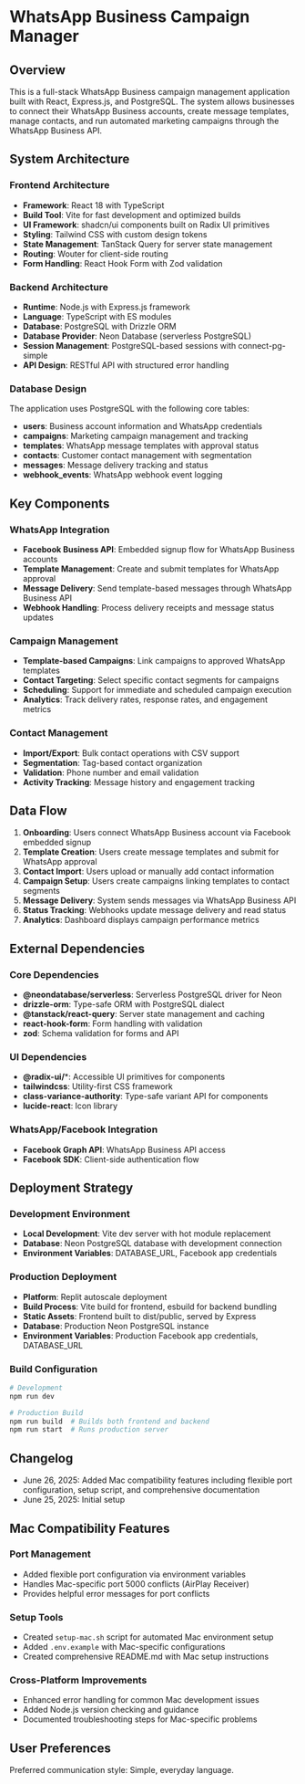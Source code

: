 # WhatsApp Business Campaign Manager

## Overview

This is a full-stack WhatsApp Business campaign management application built with React, Express.js, and PostgreSQL. The system allows businesses to connect their WhatsApp Business accounts, create message templates, manage contacts, and run automated marketing campaigns through the WhatsApp Business API.

## System Architecture

### Frontend Architecture
- **Framework**: React 18 with TypeScript
- **Build Tool**: Vite for fast development and optimized builds
- **UI Framework**: shadcn/ui components built on Radix UI primitives
- **Styling**: Tailwind CSS with custom design tokens
- **State Management**: TanStack Query for server state management
- **Routing**: Wouter for client-side routing
- **Form Handling**: React Hook Form with Zod validation

### Backend Architecture
- **Runtime**: Node.js with Express.js framework
- **Language**: TypeScript with ES modules
- **Database**: PostgreSQL with Drizzle ORM
- **Database Provider**: Neon Database (serverless PostgreSQL)
- **Session Management**: PostgreSQL-based sessions with connect-pg-simple
- **API Design**: RESTful API with structured error handling

### Database Design
The application uses PostgreSQL with the following core tables:
- **users**: Business account information and WhatsApp credentials
- **campaigns**: Marketing campaign management and tracking
- **templates**: WhatsApp message templates with approval status
- **contacts**: Customer contact management with segmentation
- **messages**: Message delivery tracking and status
- **webhook_events**: WhatsApp webhook event logging

## Key Components

### WhatsApp Integration
- **Facebook Business API**: Embedded signup flow for WhatsApp Business accounts
- **Template Management**: Create and submit templates for WhatsApp approval
- **Message Delivery**: Send template-based messages through WhatsApp Business API
- **Webhook Handling**: Process delivery receipts and message status updates

### Campaign Management
- **Template-based Campaigns**: Link campaigns to approved WhatsApp templates
- **Contact Targeting**: Select specific contact segments for campaigns
- **Scheduling**: Support for immediate and scheduled campaign execution
- **Analytics**: Track delivery rates, response rates, and engagement metrics

### Contact Management
- **Import/Export**: Bulk contact operations with CSV support
- **Segmentation**: Tag-based contact organization
- **Validation**: Phone number and email validation
- **Activity Tracking**: Message history and engagement tracking

## Data Flow

1. **Onboarding**: Users connect WhatsApp Business account via Facebook embedded signup
2. **Template Creation**: Users create message templates and submit for WhatsApp approval
3. **Contact Import**: Users upload or manually add contact information
4. **Campaign Setup**: Users create campaigns linking templates to contact segments
5. **Message Delivery**: System sends messages via WhatsApp Business API
6. **Status Tracking**: Webhooks update message delivery and read status
7. **Analytics**: Dashboard displays campaign performance metrics

## External Dependencies

### Core Dependencies
- **@neondatabase/serverless**: Serverless PostgreSQL driver for Neon
- **drizzle-orm**: Type-safe ORM with PostgreSQL dialect
- **@tanstack/react-query**: Server state management and caching
- **react-hook-form**: Form handling with validation
- **zod**: Schema validation for forms and API

### UI Dependencies
- **@radix-ui/***: Accessible UI primitives for components
- **tailwindcss**: Utility-first CSS framework
- **class-variance-authority**: Type-safe variant API for components
- **lucide-react**: Icon library

### WhatsApp/Facebook Integration
- **Facebook Graph API**: WhatsApp Business API access
- **Facebook SDK**: Client-side authentication flow

## Deployment Strategy

### Development Environment
- **Local Development**: Vite dev server with hot module replacement
- **Database**: Neon PostgreSQL database with development connection
- **Environment Variables**: DATABASE_URL, Facebook app credentials

### Production Deployment
- **Platform**: Replit autoscale deployment
- **Build Process**: Vite build for frontend, esbuild for backend bundling
- **Static Assets**: Frontend built to dist/public, served by Express
- **Database**: Production Neon PostgreSQL instance
- **Environment Variables**: Production Facebook app credentials, DATABASE_URL

### Build Configuration
```bash
# Development
npm run dev

# Production Build
npm run build  # Builds both frontend and backend
npm run start  # Runs production server
```

## Changelog
- June 26, 2025: Added Mac compatibility features including flexible port configuration, setup script, and comprehensive documentation
- June 25, 2025: Initial setup

## Mac Compatibility Features

### Port Management
- Added flexible port configuration via environment variables
- Handles Mac-specific port 5000 conflicts (AirPlay Receiver)
- Provides helpful error messages for port conflicts

### Setup Tools
- Created `setup-mac.sh` script for automated Mac environment setup
- Added `.env.example` with Mac-specific configurations
- Created comprehensive README.md with Mac setup instructions

### Cross-Platform Improvements
- Enhanced error handling for common Mac development issues
- Added Node.js version checking and guidance
- Documented troubleshooting steps for Mac-specific problems

## User Preferences

Preferred communication style: Simple, everyday language.